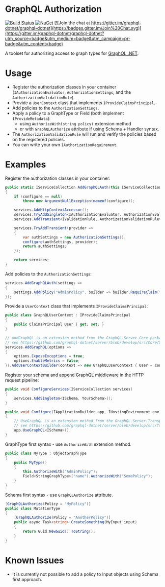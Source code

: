 # GraphQL Authorization

[![Build Status](https://ci.appveyor.com/api/projects/status/github/graphql-dotnet/authorization?branch=master&svg=true)](https://ci.appveyor.com/project/graphql-dotnet-ci/authorization)
[![NuGet](https://img.shields.io/nuget/v/GraphQL.Authorization.svg)](https://www.nuget.org/packages/GraphQL.Authorization/)
[![Join the chat at https://gitter.im/graphql-dotnet/graphql-dotnet](https://badges.gitter.im/Join%20Chat.svg)](https://gitter.im/graphql-dotnet/graphql-dotnet?utm_source=badge&utm_medium=badge&utm_campaign=pr-badge&utm_content=badge)

A toolset for authorizing access to graph types for [GraphQL .NET](https://github.com/graphql-dotnet/graphql-dotnet).

# Usage

* Register the authorization classes in your container (`IAuthorizationEvaluator`, `AuthorizationSettings`, and the `AuthorizationValidationRule`).
* Provide a `UserContext` class that implements `IProvideClaimsPrincipal`.
* Add policies to the `AuthorizationSettings`.
* Apply a policy to a GraphType or Field (both implement `IProvideMetadata`):
  - using `AuthorizeWith(string policy)` extension method
  - or with `GraphQLAuthorize` attribute if using Schema + Handler syntax.
* The `AuthorizationValidationRule` will run and verify the policies based on the registered policies.
* You can write your own `IAuthorizationRequirement`.

# Examples

Register the authorization classes in your container:

```csharp
public static IServiceCollection AddGraphQLAuth(this IServiceCollection services, Action<AuthorizationSettings, IServiceProvider> configure)
{
    if (configure == null)
        throw new ArgumentNullException(nameof(configure));

    services.AddHttpContextAccessor();
    services.TryAddSingleton<IAuthorizationEvaluator, AuthorizationEvaluator>();
    services.AddTransient<IValidationRule, AuthorizationValidationRule>();

    services.TryAddTransient(provider =>
    {
        var authSettings = new AuthorizationSettings();
        configure(authSettings, provider);
        return authSettings;
    });

    return services;
}
```

Add policies to the `AuthorizationSettings`:

```csharp
services.AddGraphQLAuth(settings =>
{
    settings.AddPolicy("AdminPolicy", builder => builder.RequireClaim("role", "Admin"));
});
```

Provide a `UserContext` class that implements `IProvideClaimsPrincipal`:

```csharp
public class GraphQLUserContext : IProvideClaimsPrincipal
{
    public ClaimsPrincipal User { get; set; }
}

// AddGraphQL is an extension method from the GraphQL.Server.Core package and it is aware of all registered validation rules
// see https://github.com/graphql-dotnet/server/blob/develop/src/Core/ServiceCollectionExtensions.cs
services.AddGraphQL(options =>
{
    options.ExposeExceptions = true;
    options.EnableMetrics = false;
}).AddUserContextBuilder(context => new GraphQLUserContext { User = context.User });
```

Register your schema and append GraphQL middleware in the HTTP request pipeline:

```csharp
public void ConfigureServices(IServiceCollection services)
{
    services.AddSingleton<ISchema, YourSchema>();
}

public void Configure(IApplicationBuilder app, IHostingEnvironment env)
{
    // UseGraphQL is an extension method from the GraphQL.Server.Transports.AspNetCore package
    // see https://github.com/graphql-dotnet/server/blob/develop/src/Transports.AspNetCore/ApplicationBuilderExtensions.cs
    app.UseGraphQL<ISchema>();
}
```

GraphType first syntax - use `AuthorizeWith` extension method.

```csharp
public class MyType : ObjectGraphType
{
    public MyType()
    {
        this.AuthorizeWith("AdminPolicy");
        Field<StringGraphType>("name").AuthorizeWith("SomePolicy");
    }
}
```

Schema first syntax - use `GraphQLAuthorize` attribute.

```csharp
[GraphQLAuthorize(Policy = "MyPolicy")]
public class MutationType
{
    [GraphQLAuthorize(Policy = "AnotherPolicy")]
    public async Task<string> CreateSomething(MyInput input)
    {
        return Guid.NewGuid().ToString();
    }
}
```

# Known Issues

* It is currently not possible to add a policy to Input objects using Schema first approach.
